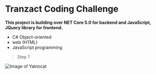 # Tranzact Coding Challenge

**This project is building over NET Core 5.0 for backend and JavaScript, JQuery library for frontend.**

* C# Object-oriented
* web (HTML)
* JavaScript programming


> Step 1

![Image of Yaktocat](https://octodex.github.com/images/yaktocat.png)


